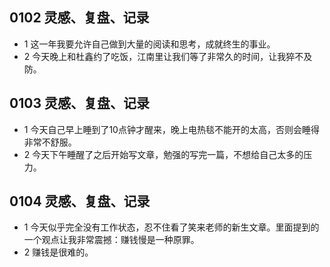 ## 0102 灵感、复盘、记录
- 1 这一年我要允许自己做到大量的阅读和思考，成就终生的事业。
- 2 今天晚上和杜鑫约了吃饭，江南里让我们等了非常久的时间，让我猝不及防。
## 0103 灵感、复盘、记录
- 1 今天自己早上睡到了10点钟才醒来，晚上电热毯不能开的太高，否则会睡得非常不舒服。
- 2 今天下午睡醒了之后开始写文章，勉强的写完一篇，不想给自己太多的压力。

## 0104 灵感、复盘、记录
- 1 今天似乎完全没有工作状态，忍不住看了笑来老师的新生文章。里面提到的一个观点让我非常震撼：赚钱慢是一种原罪。
- 2 赚钱是很难的。